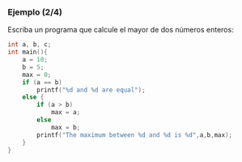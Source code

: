 ### Ejemplo (2/4)

Escriba un programa que calcule el mayor de dos números enteros:

```c
int a, b, c;
int main(){
    a = 10;
    b = 5;
    max = 0;
    if (a == b)
        printf("%d and %d are equal");
    else {
        if (a > b)
            max = a;
        else
            max = b; 
        printf("The maximum between %d and %d is %d",a,b,max);
    }
}
```
